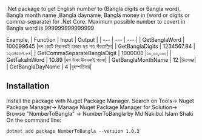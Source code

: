 .Net package to get English number to (Bangla digits or Bangla word), Bangla month name ,Bangla dayname, Bangla money in (word or digits or comma-separate) for .Net Core. 
Maximum possible number to covert in Bangla word is 999999999999999

Example,
| Function |  Input |  Output |
| --- | --- | --- |
| GetBanglaWord | 100099645 |দশ কোটি নিরানব্বই হাজার ছয় শত পঁয়তাল্লিশ|
| GetBanglaDigits | 1234567.84 |১২৩৪৫৬৭.৮৪|
| GetCommaSeparateBanglaDigit | 1000000 |১০,০০,০০০|
| GetTakaInWord | 10.89 |দশ টাকা ঊননব্বই পয়সা|
| GetBanglaMonthName | 12 |ডিসেম্বর|
| GetBanglaDayName | 4 |বৃহস্পতিবার|


## Installation

Install the package with Nuget Package Manager.
Search on Tools-> Nuget Package Manager-> Manage Nuget Package Manager for Solution-> Browse "NumberToBangla" -> NumberToBangla by Md Nakibul Islam Shaki
On the command line:
```
dotnet add package NumberToBangla --version 1.0.3
```
